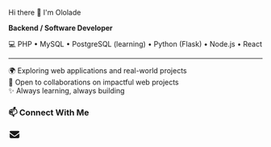 Hi there 👋 I'm Ololade

**Backend / Software Developer** 

💻 PHP • MySQL • PostgreSQL (learning) • Python (Flask) • Node.js • React

---
🌍 Exploring web applications and real-world projects  
🤝 Open to collaborations on impactful web projects  
✨ Always learning, always building  


### 📫 Connect With Me
<a href="mailto:olukayodelolade@gmail.com" target="_blank">
  <svg xmlns="http://www.w3.org/2000/svg" width="24" height="24" fill="currentColor" viewBox="0 0 640 640">
    <path d="M112 128C85.5 128 64 149.5 64 176C64 191.1 71.1 205.3 83.2 214.4L291.2 370.4C308.3 383.2 331.7 383.2 348.8 370.4L556.8 214.4C568.9 205.3 576 191.1 576 176C576 149.5 554.5 128 528 128L112 128zM64 260L64 448C64 483.3 92.7 512 128 512L512 512C547.3 512 576 483.3 576 448L576 260L377.6 408.8C343.5 434.4 296.5 434.4 262.4 408.8L64 260z"/>
  </svg>
</a>

<!--
**devOlolade/devOlolade** is a ✨ _special_ ✨ repository because its `README.md` (this file) appears on your GitHub profile.

Here are some ideas to get you started:

- 🔭 I’m currently working on ...
- 🌱 I’m currently learning ...
- 👯 I’m looking to collaborate on ...
- 🤔 I’m looking for help with ...
- 💬 Ask me about ...
- 📫 How to reach me: ...
- 😄 Pronouns: ...
- ⚡ Fun fact: ...
-->

